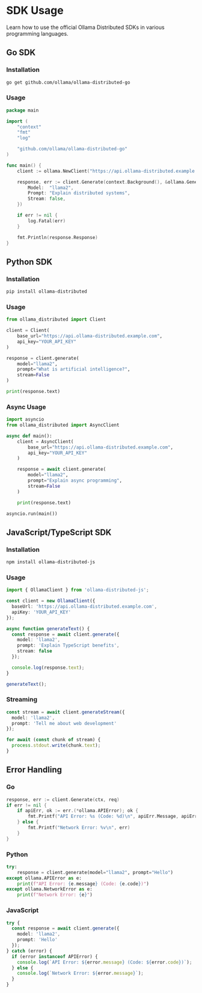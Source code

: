 # SDK Usage

Learn how to use the official Ollama Distributed SDKs in various programming languages.

## Go SDK

### Installation
```bash
go get github.com/ollama/ollama-distributed-go
```

### Usage
```go
package main

import (
    "context"
    "fmt"
    "log"

    "github.com/ollama/ollama-distributed-go"
)

func main() {
    client := ollama.NewClient("https://api.ollama-distributed.example.com", "YOUR_API_KEY")

    response, err := client.Generate(context.Background(), &ollama.GenerateRequest{
        Model:  "llama2",
        Prompt: "Explain distributed systems",
        Stream: false,
    })

    if err != nil {
        log.Fatal(err)
    }

    fmt.Println(response.Response)
}
```

## Python SDK

### Installation
```bash
pip install ollama-distributed
```

### Usage
```python
from ollama_distributed import Client

client = Client(
    base_url="https://api.ollama-distributed.example.com",
    api_key="YOUR_API_KEY"
)

response = client.generate(
    model="llama2",
    prompt="What is artificial intelligence?",
    stream=False
)

print(response.text)
```

### Async Usage
```python
import asyncio
from ollama_distributed import AsyncClient

async def main():
    client = AsyncClient(
        base_url="https://api.ollama-distributed.example.com",
        api_key="YOUR_API_KEY"
    )

    response = await client.generate(
        model="llama2",
        prompt="Explain async programming",
        stream=False
    )

    print(response.text)

asyncio.run(main())
```

## JavaScript/TypeScript SDK

### Installation
```bash
npm install ollama-distributed-js
```

### Usage
```typescript
import { OllamaClient } from 'ollama-distributed-js';

const client = new OllamaClient({
  baseUrl: 'https://api.ollama-distributed.example.com',
  apiKey: 'YOUR_API_KEY'
});

async function generateText() {
  const response = await client.generate({
    model: 'llama2',
    prompt: 'Explain TypeScript benefits',
    stream: false
  });

  console.log(response.text);
}

generateText();
```

### Streaming
```typescript
const stream = await client.generateStream({
  model: 'llama2',
  prompt: 'Tell me about web development'
});

for await (const chunk of stream) {
  process.stdout.write(chunk.text);
}
```

## Error Handling

### Go
```go
response, err := client.Generate(ctx, req)
if err != nil {
    if apiErr, ok := err.(*ollama.APIError); ok {
        fmt.Printf("API Error: %s (Code: %d)\n", apiErr.Message, apiErr.Code)
    } else {
        fmt.Printf("Network Error: %v\n", err)
    }
}
```

### Python
```python
try:
    response = client.generate(model="llama2", prompt="Hello")
except ollama.APIError as e:
    print(f"API Error: {e.message} (Code: {e.code})")
except ollama.NetworkError as e:
    print(f"Network Error: {e}")
```

### JavaScript
```typescript
try {
  const response = await client.generate({
    model: 'llama2',
    prompt: 'Hello'
  });
} catch (error) {
  if (error instanceof APIError) {
    console.log(`API Error: ${error.message} (Code: ${error.code})`);
  } else {
    console.log(`Network Error: ${error.message}`);
  }
}
```